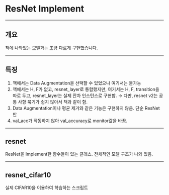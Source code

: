 ResNet Implement
===
---
개요
---
책에 나와있는 모델과는 조금 다르게 구현했습니다.

---
특징
---
1. 책에서는 Data Augmentation을 선택할 수 있었으나 여기서는 불가능
2. 책에서는 H, F가 없고, resnet_layer로 통합했지만, 여기서는 H, F,
transition을 따로 두고, resnet_layer는 실제 잔차 인스턴스로 구현함. 
   → 다만, resnet v2는 공통 사항 묶기가 쉽지 않아서 책과 같이 함.
3. Data Augmentation이나 평균 제거와 같은 기능은 구현하지 않음. 단순 ResNet만
4. val_acc가 작동하지 않아 val_accuracy로 monitor값을 바꿈.

---
resnet
---
ResNet을 Implement한 함수들이 있는 클래스. 전체적인 모델 구조가 나와 있음.

---
resnet_cifar10
---
실제 CIFAR10을 이용하여 학습하는 스크립트

